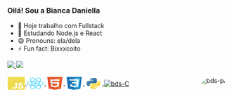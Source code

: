  ### Oilá! Sou a Bianca Daniella

- 🔭 Hoje trabalho com Fullstack
- 🌱 Estudando Node.js e React
- 😄 Pronouns: ela/dela
- ⚡ Fun fact: Bixxxcoito

<div>
  <a href="https://github.com/biancasalino">
  <img height="180em" src="https://github-readme-stats.vercel.app/api?username=biancasalino&show_icons=true&theme=dracula&include_all_commits=true&count_private=true"/>
  <img height="180em" src="https://github-readme-stats.vercel.app/api/top-langs/?username=biancasalino&layout=compact&langs_count=7&theme=dracula"/>
</div>
  
  <div style="display: inline_block"><br>
  <img align="center" alt="bds-Js" height="30" width="40" src="https://raw.githubusercontent.com/devicons/devicon/master/icons/javascript/javascript-plain.svg">
  <img align="center" alt="bds-React" height="30" width="40" src="https://raw.githubusercontent.com/devicons/devicon/master/icons/react/react-original.svg">
  <img align="center" alt="bds-HTML" height="30" width="40" src="https://raw.githubusercontent.com/devicons/devicon/master/icons/html5/html5-original.svg">
  <img align="center" alt="bds-CSS" height="30" width="40" src="https://raw.githubusercontent.com/devicons/devicon/master/icons/css3/css3-original.svg">
  <img align="center" alt="bds-Python" height="30" width="40" src="https://raw.githubusercontent.com/devicons/devicon/master/icons/python/python-original.svg">
  <img align="center" alt="bds-C" height="30" width="40" src="https://cdn.jsdelivr.net/gh/devicons/devicon/icons/c/c-original.svg">
    
 
    
  <img align="right" alt="bds-pic" height="100" style="border-radius:50px;" src="https://bestanimations.com/media/gay-pride-flag/936482051gay-pride-flag-heart-shape-waving-animated-gif-pic.gif#.YarWpsBgJV8.link">
</div>
  
  ##
